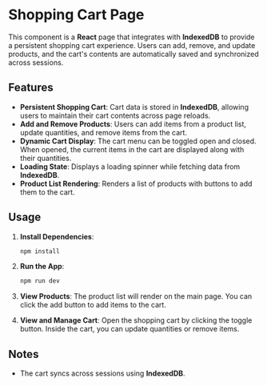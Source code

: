# Shopping Cart Page

This component is a **React** page that integrates with **IndexedDB** to provide a persistent shopping cart experience. Users can add, remove, and update products, and the cart's contents are automatically saved and synchronized across sessions.

## Features

- **Persistent Shopping Cart**: Cart data is stored in **IndexedDB**, allowing users to maintain their cart contents across page reloads.
- **Add and Remove Products**: Users can add items from a product list, update quantities, and remove items from the cart.
- **Dynamic Cart Display**: The cart menu can be toggled open and closed. When opened, the current items in the cart are displayed along with their quantities.
- **Loading State**: Displays a loading spinner while fetching data from **IndexedDB**.
- **Product List Rendering**: Renders a list of products with buttons to add them to the cart.

## Usage

1. **Install Dependencies**:
   ```bash
   npm install
   ```

2. **Run the App**:
   ```bash
   npm run dev
   ```

3. **View Products**: The product list will render on the main page. You can click the add button to add items to the cart.

4. **View and Manage Cart**: Open the shopping cart by clicking the toggle button. Inside the cart, you can update quantities or remove items.


## Notes

- The cart syncs across sessions using **IndexedDB**.
